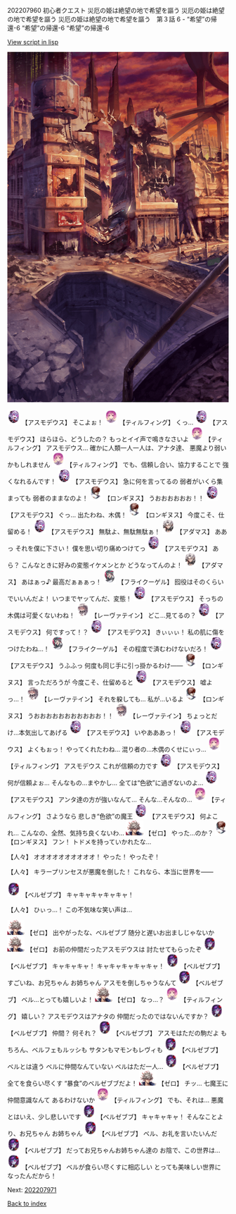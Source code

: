 202207960 初心者クエスト 災厄の姫は絶望の地で希望を謳う 災厄の姫は絶望の地で希望を謳う 災厄の姫は絶望の地で希望を謳う　第３話 6 - “希望”の帰還-6 “希望”の帰還-6 “希望”の帰還-6

[View script in lisp](../scripts/202207960.txt)

![ground_surface_break.png](../images/backgrounds/ground_surface_break.png)

<img src="../images/units/960021.png" alt="960021.png" height="34"/>
【アスモデウス】
そこよぉ！

<img src="../images/units/101415.png" alt="101415.png" height="34"/>
【ティルフィング】
くっ…

<img src="../images/units/960021.png" alt="960021.png" height="34"/>
【アスモデウス】
ほらほら、どうしたの？
もっとイイ声で鳴きなさいよ

<img src="../images/units/101415.png" alt="101415.png" height="34"/>
【ティルフィング】
アスモデウス…
確かに人類一人一人は、アナタ達、
悪魔より弱いかもしれません

<img src="../images/units/101415.png" alt="101415.png" height="34"/>
【ティルフィング】
でも、信頼し合い、協力することで
強くなれるんです！

<img src="../images/units/960021.png" alt="960021.png" height="34"/>
【アスモデウス】
急に何を言ってるの
弱者がいくら集まっても
弱者のままなのよ！

<img src="../images/units/1300111.png" alt="1300111.png" height="34"/>
【ロンギヌス】
うおおおおおお！！

<img src="../images/units/960021.png" alt="960021.png" height="34"/>
【アスモデウス】
ぐっ…
出たわね、木偶！

<img src="../images/units/1300111.png" alt="1300111.png" height="34"/>
【ロンギヌス】
今度こそ、仕留める！

<img src="../images/units/960021.png" alt="960021.png" height="34"/>
【アスモデウス】
無駄よ、無駄無駄ぁ！

<img src="../images/units/1101221.png" alt="1101221.png" height="34"/>
【アダマス】
ああっ
それを僕に下さい！
僕を思い切り痛めつけてっ

<img src="../images/units/960021.png" alt="960021.png" height="34"/>
【アスモデウス】
あら？
こんなときに好みの変態イケメンとか
どうなってんのよ！

<img src="../images/units/1101221.png" alt="1101221.png" height="34"/>
【アダマス】
あはぁっ♪
最高だぁぁぁっ！

<img src="../images/units/1500211.png" alt="1500211.png" height="34"/>
【フライクーゲル】
囮役はそのくらいでいいんだよ！
いつまでヤッてんだ、変態！

<img src="../images/units/960021.png" alt="960021.png" height="34"/>
【アスモデウス】
そっちの木偶は可愛くないわね！

<img src="../images/units/100221.png" alt="100221.png" height="34"/>
【レーヴァテイン】
どこ…見てるの？

<img src="../images/units/960021.png" alt="960021.png" height="34"/>
【アスモデウス】
何ですって！？

<img src="../images/units/960021.png" alt="960021.png" height="34"/>
【アスモデウス】
きぃぃぃ！
私の肌に傷をつけたわね…！

<img src="../images/units/1500211.png" alt="1500211.png" height="34"/>
【フライクーゲル】
その程度で済むわけないだろ！

<img src="../images/units/960021.png" alt="960021.png" height="34"/>
【アスモデウス】
うふふっ
何度も同じ手に引っ掛かるわけ――

<img src="../images/units/1300111.png" alt="1300111.png" height="34"/>
【ロンギヌス】
言っただろうが
今度こそ、仕留めると

<img src="../images/units/960021.png" alt="960021.png" height="34"/>
【アスモデウス】
嘘よっ…！

<img src="../images/units/100221.png" alt="100221.png" height="34"/>
【レーヴァテイン】
それを躱しても…
私が…いるよ

<img src="../images/units/1300111.png" alt="1300111.png" height="34"/>
【ロンギヌス】
うおおおおおおおおおおお！！

<img src="../images/units/100221.png" alt="100221.png" height="34"/>
【レーヴァテイン】
ちょっとだけ…本気出してあげる

<img src="../images/units/960021.png" alt="960021.png" height="34"/>
【アスモデウス】
いやあああっ！

<img src="../images/units/960021.png" alt="960021.png" height="34"/>
【アスモデウス】
よくもぉっ！
やってくれたわね…
混り者の…木偶のくせにぃっ…

<img src="../images/units/101415.png" alt="101415.png" height="34"/>
【ティルフィング】
アスモデウス
これが信頼の力です

<img src="../images/units/960021.png" alt="960021.png" height="34"/>
【アスモデウス】
何が信頼よぉ…
そんなもの…まやかし…
全ては“色欲”に過ぎないのよ…

<img src="../images/units/960021.png" alt="960021.png" height="34"/>
【アスモデウス】
アンタ達の方が強いなんて…
そんな…そんなの…

<img src="../images/units/101415.png" alt="101415.png" height="34"/>
【ティルフィング】
さようなら
悲しき“色欲”の魔王

<img src="../images/units/960021.png" alt="960021.png" height="34"/>
【アスモデウス】
何よこれ…
こんなの、全然、気持ち良くないわ…

<img src="../images/units/23.png" alt="23.png" height="34"/>
【ゼロ】
やった…のか？

<img src="../images/units/1300111.png" alt="1300111.png" height="34"/>
【ロンギヌス】
フン！
トドメを持っていかれたな…

【人々】
オオオオオオオオオオ！
やった！
やったぞ！

【人々】
キラープリンセスが悪魔を倒した！
これなら、本当に世界を――

<img src="../images/units/960022.png" alt="960022.png" height="34"/>
【ベルゼブブ】
キャキャキャキャキャ！

【人々】
ひぃっ…！
この不気味な笑い声は…

<img src="../images/units/23.png" alt="23.png" height="34"/>
【ゼロ】
出やがったな、ベルゼブブ
随分と遅いお出ましじゃないか

<img src="../images/units/23.png" alt="23.png" height="34"/>
【ゼロ】
お前の仲間だったアスモデウスは
討たせてもらったぞ

<img src="../images/units/960022.png" alt="960022.png" height="34"/>
【ベルゼブブ】
キャキャキャ！
キャキャキャキャキャ！

<img src="../images/units/960022.png" alt="960022.png" height="34"/>
【ベルゼブブ】
すごいね、お兄ちゃん
お姉ちゃん
アスモを倒しちゃうなんて

<img src="../images/units/960022.png" alt="960022.png" height="34"/>
【ベルゼブブ】
ベル…とっても嬉しいよ！

<img src="../images/units/23.png" alt="23.png" height="34"/>
【ゼロ】
なっ…？

<img src="../images/units/101415.png" alt="101415.png" height="34"/>
【ティルフィング】
嬉しい？
アスモデウスはアナタの
仲間だったのではないんですか？

<img src="../images/units/960022.png" alt="960022.png" height="34"/>
【ベルゼブブ】
仲間？
何それ？

<img src="../images/units/960022.png" alt="960022.png" height="34"/>
【ベルゼブブ】
アスモはただの駒だよ
もちろん、ベルフェもルッシも
サタンもマモンもレヴィも

<img src="../images/units/960022.png" alt="960022.png" height="34"/>
【ベルゼブブ】
ベルとは違う
ベルに仲間なんていない
ベルはただ一人…

<img src="../images/units/960022.png" alt="960022.png" height="34"/>
【ベルゼブブ】
全てを食らい尽くす
“暴食”のベルゼブブだよ！

<img src="../images/units/23.png" alt="23.png" height="34"/>
【ゼロ】
チッ…
七魔王に仲間意識なんて
あるわけないか

<img src="../images/units/101415.png" alt="101415.png" height="34"/>
【ティルフィング】
でも、それは…
悪魔とはいえ、少し悲しいです

<img src="../images/units/960022.png" alt="960022.png" height="34"/>
【ベルゼブブ】
キャキャキャ！
そんなことより、お兄ちゃん
お姉ちゃん

<img src="../images/units/960022.png" alt="960022.png" height="34"/>
【ベルゼブブ】
ベル、お礼を言いたいんだ

<img src="../images/units/960022.png" alt="960022.png" height="34"/>
【ベルゼブブ】
だってお兄ちゃんお姉ちゃん達の
お陰で、この世界は…

<img src="../images/units/960022.png" alt="960022.png" height="34"/>
【ベルゼブブ】
ベルが食らい尽くすに相応しい
とっても美味しい世界に
なったんだから！


Next: [202207971](202207971.md)

[Back to index](index.md)
